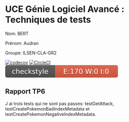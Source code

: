 # UCE Génie Logiciel Avancé : Techniques de tests

Nom: BERT

Prénom: Audran

Groupe: ILSEN-CLA-GR2


[![codecov](https://codecov.io/gh/AudranBert/ceri-m1-techniques-de-test/branch/master/graph/badge.svg?token=XMT8AS337Q)](https://codecov.io/gh/AudranBert/ceri-m1-techniques-de-test)
[![CircleCI](https://circleci.com/gh/AudranBert/ceri-m1-techniques-de-test/tree/master.svg?style=svg)](https://circleci.com/gh/AudranBert/ceri-m1-techniques-de-test/tree/master)
![CheckStyle](target/site/badges/checkstyle-result.svg)


## Rapport TP6

J ai trois tests qui ne sont pas passes: testGetAttack, testCreatePokemonBadIndexMetadata et testCreatePokemonNegativeIndexMetadata.


